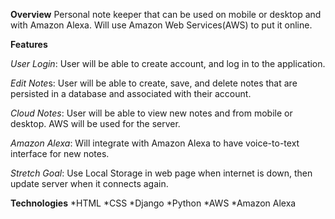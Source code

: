 <b>Overview</b>
Personal note keeper that can be used on mobile or desktop and with Amazon Alexa. Will use Amazon Web Services(AWS) to        put it online.

<b>Features</b>

<i>User Login</i>: User will be able to create account, and log in to the application.

<i>Edit Note</i>s: User will be able to create, save, and delete notes that are persisted in a database and associated with their account.

<i>Cloud Notes</i>: User will be able to view new notes and from mobile or desktop. AWS will be used for the server.

<i>Amazon Alexa</i>:  Will integrate with Amazon Alexa to have voice-to-text interface for new notes.

<i>Stretch Goal</i>: Use Local Storage in web page when internet is down, then update server when it connects again.

<b>Technologies</b>
*HTML
*CSS
*Django
*Python
*AWS
*Amazon Alexa

